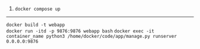 1. `docker compose up`
<hr>

`docker build -t webapp`  
`docker run -itd -p 9876:9876 webapp bash`
`docker exec -it container_name python3 /home/docker/code/app/manage.py runserver 0.0.0.0:9876`
